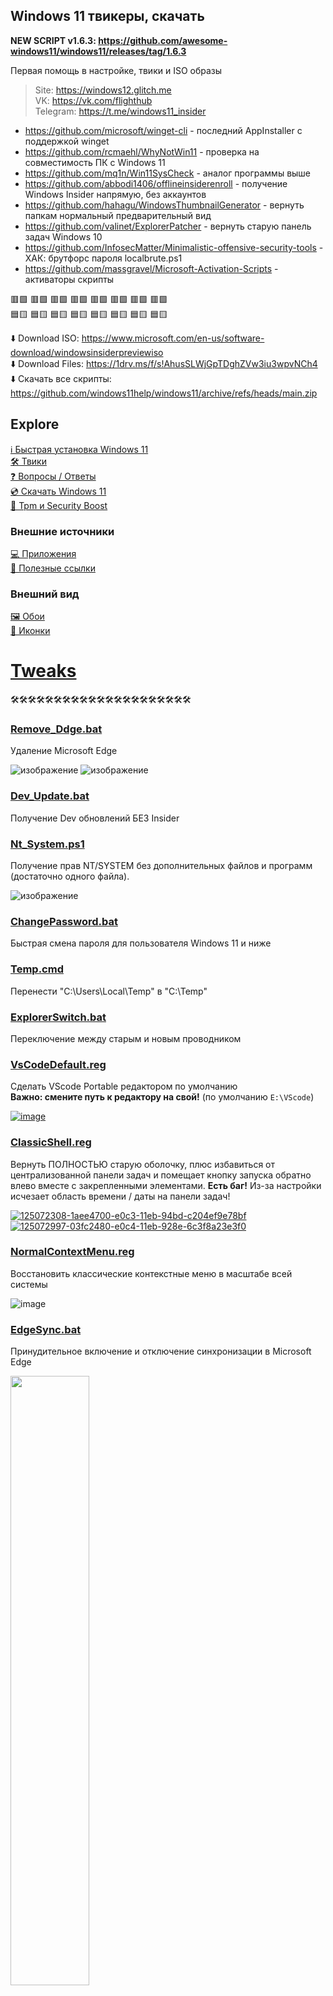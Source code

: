 ## Windows 11 твикеры, скачать
**NEW SCRIPT v1.6.3: https://github.com/awesome-windows11/windows11/releases/tag/1.6.3**

Первая помощь в настройке, твики и ISO образы

> Site: https://windows12.glitch.me
> <br>
> VK: https://vk.com/flighthub
> <br>
> Telegram: https://t.me/windows11_insider
> <br>

* https://github.com/microsoft/winget-cli - последний AppInstaller с поддержкой winget
* https://github.com/rcmaehl/WhyNotWin11 - проверка на совместимость ПК с Windows 11
* https://github.com/mq1n/Win11SysCheck - аналог программы выше
* https://github.com/abbodi1406/offlineinsiderenroll - получение Windows Insider напрямую, без аккаунтов
* https://github.com/hahagu/WindowsThumbnailGenerator - вернуть папкам нормальный предварительный вид
* https://github.com/valinet/ExplorerPatcher - вернуть старую панель задач Windows 10
* https://github.com/InfosecMatter/Minimalistic-offensive-security-tools - ХАК: брутфорс пароля localbrute.ps1
* https://github.com/massgravel/Microsoft-Activation-Scripts - активаторы скрипты

🟥🟩 🟥🟩 🟥🟩 🟥🟩 🟥🟩 🟥🟩 🟥🟩 🟥🟩
<br>
🟦🟨 🟦🟨 🟦🟨 🟦🟨 🟦🟨 🟦🟨 🟦🟨 🟦🟨

⬇️ Download ISO: https://www.microsoft.com/en-us/software-download/windowsinsiderpreviewiso
<br>
⬇️ Download Files: https://1drv.ms/f/s!AhusSLWjGpTDghZVw3iu3wpvNCh4
<br>
⬇️ Скачать все скрипты: https://github.com/windows11help/windows11/archive/refs/heads/main.zip

## Explore
[ℹ Быстрая установка Windows 11](https://gist.github.com/awesome-windows11/52b35de87f369196e1516882fa27a62e)
<br>
[🛠 Твики](#tweaks)
<br>
[❓ Вопросы / Ответы](#faq)
<br>
[💿 Скачать Windows 11](#iso)
<br>
[💽 Tpm и Security Boost](#tpm)
<br>
### Внешние источники
[💻 Приложения](#apps)
<br>
[🔗 Полезные ссылки](#links)
<br>
### Внешний вид
[🖼 Обои](#wallpaper)
<br>
[🎨 Иконки](#icons)
<br>

# [Tweaks](#explore)
🛠🛠🛠🛠🛠🛠🛠🛠🛠🛠🛠🛠🛠🛠🛠🛠🛠🛠🛠🛠🛠

### [Remove_Ddge.bat](https://github.com/awesome-windows11/windows11/blob/main/remove_edge.bat)
Удаление Microsoft Edge

![изображение](https://user-images.githubusercontent.com/86190960/132096093-c5e3dc6f-657f-420b-b83f-e6be47b11d0a.png) ![изображение](https://user-images.githubusercontent.com/86190960/132096096-f1f91bf6-2d6e-485c-ab96-6c85e98918f4.png)

### [Dev_Update.bat](https://github.com/awesome-windows11/windows11/blob/main/dev_update.bat)
Получение Dev обновлений БЕЗ Insider

### [Nt_System.ps1](https://github.com/awesome-windows11/windows11/blob/main/nt_system.ps1)
Получение прав NT/SYSTEM без дополнительных файлов и программ (достаточно одного файла).

![изображение](https://user-images.githubusercontent.com/86190960/128032240-e25c917c-8bea-4539-be02-219013a640d5.png)

### [ChangePassword.bat](https://awesome-windows11.github.io/windows11/changepassword.bat)
Быстрая смена пароля для пользователя Windows 11 и ниже

### [Temp.cmd](https://awesome-windows11.github.io/windows11/temp.cmd)
Перенести "C:\Users\Local\Temp" в "C:\Temp"

### [ExplorerSwitch.bat](https://awesome-windows11.github.io/windows11/explorerswitch.bat)
Переключение между старым и новым проводником

### [VsCodeDefault.reg](https://awesome-windows11.github.io/windows11/vscode/vscodedefault.reg)
Сделать VScode Portable редактором по умолчанию
<br>
**Важно: смените путь к редактору на свой!** (по умолчанию `E:\VScode`)

<a href="https://imgbb.com/"><img src="https://i.ibb.co/vYgZ5WH/image.png" alt="image" border="0"></a>

### [ClassicShell.reg](https://awesome-windows11.github.io/windows11/classicshell.reg)
Вернуть ПОЛНОСТЬЮ старую оболочку, плюс избавиться от централизованной панели задач и помещает кнопку запуска обратно влево вместе с закрепленными элементами. **Есть баг!** Из-за настройки исчезает область времени / даты на панели задач!

<a href="https://ibb.co/bgrqZKQ"><img src="https://i.ibb.co/jvLB2rb/125072308-1aee4700-e0c3-11eb-94bd-c204ef9e78bf.png" alt="125072308-1aee4700-e0c3-11eb-94bd-c204ef9e78bf" border="0"></a>
<a href="https://ibb.co/1X585B1"><img src="https://i.ibb.co/fN545Zf/125072997-03fc2480-e0c4-11eb-928e-6c3f8a23e3f0.png" alt="125072997-03fc2480-e0c4-11eb-928e-6c3f8a23e3f0" border="0"></a>

### [NormalContextMenu.reg](https://github.com/awesome-windows11/windows11/blob/main/archive/oldcontextmenu.reg)
Восстановить классические контекстные меню в масштабе всей системы

![image](https://user-images.githubusercontent.com/86190960/124923114-d26f5480-e002-11eb-8935-ea1d777d8425.png)

### [EdgeSync.bat](https://awesome-windows11.github.io/windows11/edgesync.bat)
Принудительное включение и отключение синхронизации в Microsoft Edge

<img src="https://user-images.githubusercontent.com/86190960/124653893-86a79880-dea6-11eb-876e-f8ff688139b5.png" width="50%">

### [ExplorerClean.bat](https://awesome-windows11.github.io/windows11/explorerclean.bat)
Очистка проводника от пользовательских папок

### [TaskBarLayout.bat](https://awesome-windows11.github.io/windows11/%D1%82%D0%B2%D0%B8%D0%BA%D0%B8/TaskBarLayout.bat)
Изменить расположение панели задач

<a href="https://user-images.githubusercontent.com/86190960/122673873-4a541700-d1db-11eb-86d2-6c54b22b5860.png"><img src="https://i.ibb.co/LvMgf8j/122673873-4a541700-d1db-11eb-86d2-6c54b22b5860.png"></a>

### [TaskBarSize.bat](https://awesome-windows11.github.io/windows11/%D1%82%D0%B2%D0%B8%D0%BA%D0%B8/TaskBarSize.bat)
Изменить размер панели задач

<a href="https://user-images.githubusercontent.com/86190960/122673593-bfbee800-d1d9-11eb-8af7-aece6bea23d7.png"><img src="https://i.ibb.co/7X4680R/122673593-bfbee800-d1d9-11eb-8af7-aece6bea23d7.png"></a>

### [InputSwitch.zip](https://awesome-windows11.github.io/windows11/%D1%82%D0%B2%D0%B8%D0%BA%D0%B8/InputSwitch.zip)
Отключить / включить всплывающую панель языка

<a href="https://user-images.githubusercontent.com/86190960/122756638-586b6b80-d29f-11eb-8dd1-34c57f21adc9.png"><img src="https://i.ibb.co/KWhVPgj/122756638-586b6b80-d29f-11eb-8dd1-34c57f21adc9.png"></a>

### [load_anim.reg](https://awesome-windows11.github.io/windows11/load_anim.reg)
Включить новую анимацию загрузки

<a href="https://ibb.co/d0V5myB"><img src="https://i.ibb.co/d0V5myB/124324507-bf383100-db8b-11eb-8fec-6f3d0c259284.png"></a>

# [FAQ](#explore)
❓❓❓❓❓❓❓❓❓❓❓❓❓❓❓❓❓❓❓❓❓❓❓❓❓❓❓❓❓❓❓❓❓
<br>
## Как посмотреть все приложения UWP в PowerShell?
Выполните команду в PowerShell (нажмите по команде справа чтобы скопировать):
```powershell
Get-AppxPackage –AllUsers | Select Name, PackageFullName
```
Для подробного анализа, введите полную команду:
```powershell
Get-AppxPackage –AllUsers
```

## Как восстановить Microsoft Store?
Выполните команду в PowerShell (нажмите по команде справа чтобы скопировать):
```powershell
Get-AppXPackage *WindowsStore* -AllUsers | Foreach {Add-AppxPackage -DisableDevelopmentMode -Register “$($_.InstallLocation)\AppXManifest.xml”}
```
## Как восстановить App Installer (winget)
Выполните команду в PowerShell (нажмите по команде справа чтобы скопировать):
```powershell
Get-AppXPackage *AppInstaller* -AllUsers | Foreach {Add-AppxPackage -DisableDevelopmentMode -Register “$($_.InstallLocation)\AppXManifest.xml”}
```

## Как восстановить Windows Terminal?
Выполните команду в PowerShell (нажмите по команде справа чтобы скопировать):
```powershell
Get-AppXPackage *WindowsTerminal* -AllUsers | Foreach {Add-AppxPackage -DisableDevelopmentMode -Register “$($_.InstallLocation)\AppXManifest.xml”}
```

## Как восстановить Notepad (Блокнот)?
Выполните команду в PowerShell (нажмите по команде справа чтобы скопировать):
```powershell
Get-AppXPackage *Notepad* -AllUsers | Foreach {Add-AppxPackage -DisableDevelopmentMode -Register “$($_.InstallLocation)\AppXManifest.xml”}
```
## Как восстановить Windows Gadgets? (Гаджеты)
Выполните команду в PowerShell (нажмите по команде справа чтобы скопировать):
```powershell
Get-AppXPackage *Windows.Client.WebExperience* -AllUsers | Foreach {Add-AppxPackage -DisableDevelopmentMode -Register “$($_.InstallLocation)\AppXManifest.xml”}
```
![изображение](https://user-images.githubusercontent.com/86190960/125692295-e047e2fd-1fc8-414f-860c-4e12deec2bc3.png)
![изображение](https://user-images.githubusercontent.com/86190960/125692307-e8b3f2d6-55c7-48c5-bb2e-c642afeb20bb.png)

## Как удалить любое приложение в PowerShell?
Выполните команду в PowerShell (нажмите по команде справа чтобы скопировать):
```powershell
Get-AppxPackage *NAME* | Remove-AppxPackage
```
1) Для того чтобы приложение удалилось у всех пользователей:
```powershell
Get-AppxPackage -allusers *NAME* | Remove-AppxPackage
```
2) Для всех новых:
```powershell
Get-AppxProvisionedPackage –online | where-object {$_.packagename –like "*NAME*"} | Remove-AppxProvisionedPackage –online
```

## Как удалить все приложения кроме Microsoft Store?
Выполните команду в PowerShell (нажмите по команде справа чтобы скопировать):
```powershell
Get-AppxPackage -AllUsers | where-object {$_.name –notlike "*store*"} | Remove-AppxPackage
```

## Как удалить все встроенные UWP приложения?
Выполните команду в PowerShell (нажмите по команде справа чтобы скопировать):
```powershell
Get-AppxPackage | Remove-AppxPackage
```

## Как удалить все приложения кроме нескольких N приложений?
```powershell
Get-AppxPackage -AllUsers | where-object {$_.name -notlike "*NAME1*"} | where-object {$_.name -notlike "*NAME2*"} | where-object {$_.name -notlike "*NAME3*"} | Remove-AppxPackage
```

## Как исправить кракозябры?
<a href="https://user-images.githubusercontent.com/86190960/122917450-b57e2480-d366-11eb-9e2b-96925e556b59.png"><img src="https://i.ibb.co/DWHgjcw/image.png" alt="image" border="0"></a>

Включите русский язык по умолчанию в Параметры -> "Time&Language" -> "Language" -> "Administrative language settings" -> "Язык программ, не поддерживающих Юникод" -> "Изменить язык системы..." -> "Russia"

<a href="https://user-images.githubusercontent.com/86190960/122917560-d5ade380-d366-11eb-80fd-be4a6f7c57f3.png"><img src="https://i.ibb.co/NC6vGdt/image.png" alt="image" border="0"></a> 
<a href="https://user-images.githubusercontent.com/86190960/122917570-d8103d80-d366-11eb-9164-a6fbbf415a90.png"><img src="https://i.ibb.co/5knF8qh/image.png" alt="image" border="0"></a>
<a href="https://user-images.githubusercontent.com/86190960/122917584-db0b2e00-d366-11eb-8793-96259bac5965.png"><img src="https://i.ibb.co/mbY4RHH/image.png" alt="image" border="0"></a>

## Как редактировать меню пуск?
```
C:\ProgramData\Microsoft\Windows\Start Menu\Programs
```

## Как редактировать панель задач?
```
C:\Users\Admin\AppData\Roaming\Microsoft\Internet Explorer\Quick Launch\User Pinned\TaskBar
```

## Как включить режим бога панель управления (GodMode?)
Создайте папку с именем:
```
Settings.{ED7BA470-8E54-465E-825C-99712043E01C}
```
## Как сменить диск MBR в GPT (или наоборот) без потери данных?
Используйте инструмент [pwfree9.iso](https://1drv.ms/u/s!AhusSLWjGpTDhHVVw3iu3wpvNCh4)
<br>
1) Запишите ISO образ на флешку
2) Загрузитесь с неё и выберите нужные диски 

Инструкция: https://youtu.be/CQ0DUd1kyDs?t=133

## Как быстро создать локального пользователя с правами администратора?
Скачайте скрипт [createuser.bat](https://awesome-windows11.github.io/windows11/createuser.bat)
# [ISO](#explore)
💿💿💿💿💿💿💿💿💿💿💿💿💿💿💿💿💿💿💿💿💿💿
1. [Windows 11](#windows-11)
2. [Windows 10](#windows-10)
## Windows 11
### [Windows 11 все версии](https://1drv.ms/f/s!AhusSLWjGpTDcPvNnLrN21TjXc0)

### [Windows 11 21996.1](https://yandex.ru/search/?text=3B6DA9194BA303AC7DBBF2E521716C809500919C&lr=213)
```
Размер: 4874553344 байта (4648 МиБ)
CRC32: 48B651E0
CRC64: 92A6B5F8D18A819D
MD5: 179BFE07F7050093EE595DDD85A30201
SHA1: 3B6DA9194BA303AC7DBBF2E521716C809500919C
SHA256: B8426650C24A765C24083597A1EBA48D9164802BD273B678C4FEFE2A6DA60DCB
BLAKE2sp: 8BBEAC022C2B41EFC05EAE24AA465B6AABB61B80FBA6624CA83FD5EEA48F1A15
```
### [Win11Patch2.iso](https://drive.google.com/file/d/1n8b4SR2pmLSm5Ppqe51U7SOVkrYLvmoS/view)
ПАТЧ 2 ОТ АМЕРИКАНСКИХ, ЗАМЕНЁН ТОЛЬКО WIM ОБРАЗ  - ГРУЗИТСЯ НА РЕАЛЬНЫЙ ПК
```
CRC32: 4EDCA3B3
MD5: 98BBE437B8CAF670318245B7E6228C20
SHA-1: F3CDB7ACAF3F2A105EEA98B4C7EBC307B0470A59
```
### [WIN11.iso](https://drive.google.com/file/d/135NL5hZD-5DTWDXTCgBkcxE-U6MWyLnr/view)
ПАТЧ 3 ОТ РУССКИХ, ЗАМЕНЁН ТОЛЬКО ОДИН ФАЙЛ appraiserres.dll - ОБРАЗ ИСКЛЮЧИТЕЛЬНО ДЛЯ ЧИСТОЙ УСТАНОВКИ
```
CRC32: D4A3066C
MD5: 48B5A87F6A690A1A0FD8F278805464DD
SHA-1: F68069544E5ADCFBDE12F9D75EC95A98AC880010
```

## [Windows 10](#iso)
### Win10_20H2_English_x64.iso
```
Size: 6011506 КБ (5.73 ГБ)
CRC32: 23717768
CRC64: 3C5D816E0EA91787
SHA256: E793F3C94D075B1AA710EC8D462CEE77FDE82CAF400D143D68036F72C12D9A7E
SHA1: 30DD6A48DFEA77C37E51573BCB75BE4EDD6FEBFF
BLAKE2sp: BEAE1CB28A2BC2EC9410352AD976D744A935956501B5DE26160ECC22C7359B5F
```
![image](https://user-images.githubusercontent.com/86190960/124672604-fd9d5b00-debf-11eb-92a4-6eb1aa883a0b.png)

### Win10_20H2_v2_English_x64.iso
```
Size: 6076022 КБ (5.79 ГБ)
CRC32: D2ECE95D
CRC64: 42D24090E24C2C5C
SHA256: 6C6856405DBC7674EDA21BC5F7094F5A18AF5C9BACC67ED111E8F53F02E7D13D
SHA1: 69A1739609C1059FDD2E0688891BF59A78413C6B
BLAKE2sp: 09B5881F54C6B740F13F55CBC619D9DB1CD16C3D9ED86A37E80C8DE4F43B3430
```
![image](https://user-images.githubusercontent.com/86190960/124672864-77354900-dec0-11eb-86f1-3425d0d6d4ac.png)

### Win10_21H1_English_x64.iso
```
Size: 5824122880 байтов (5554 MiB)
CRC32: 8B134636
CRC64: 122372D85DACF007
SHA256: 6911E839448FA999B07C321FC70E7408FE122214F5C4E80A9CCC64D22D0D85EA
SHA1: 78AA5FA0FD332EE0822EF5A533CD2CFE12333274
BLAKE2sp: 5D466AA27BF7DFAE1CC781A381AB03688049AC71B87603F6619FE2B2A5AC105D
```
![image](https://user-images.githubusercontent.com/86190960/124672509-ccbd2600-debf-11eb-9300-5a4372e81215.png)

![image](https://i.ibb.co/cXrpCRr/image.png)

![image](https://i.ibb.co/93kX3vR/image.png)

# [TPM](#explore)
💽 💽💽💽💽💽💽💽💽💽💽💽💽💽💽💽💽💽💽💽

Для установки Windows 11 нужно чтобы в UEFI материнской плате было включено две эти опции. Кроме того у вас должен быть режим UEFI, а не Legacy (как по мне все современные платы уже на УЕФИ).
<br>
На момент написания статьи использовалась плата **Gigabyte Technology Co. Ltd. Z390 GAMING X-CF** выпущенная в 2019 году, которая поддерживает все эти функции

## Что такое TPM?
![image](https://user-images.githubusercontent.com/86190960/123315424-62f26300-d534-11eb-8f3d-a55e8e3039f0.png)

TPM модуль - сам по себе не отдельная функция. Физически это небольшой чип, который встроен в системную плату. Его можно включить и выключить в UEFI платы.
<br>
Подробнее: https://te-st.ru/2020/05/29/tpm/

## TPM 2.0 как включить?
Видео инструкция: https://www.youtube.com/watch?v=p83oY2RcIs8

Эта опция может быть во вкладке UEFI *Security*, но у нас эта опция оказалась во вкладке *System Info.*:

<a href="https://user-images.githubusercontent.com/86190960/123308786-c8425600-d52c-11eb-8614-8bf3779860c0.png"><img src="https://i.ibb.co/42z201s/image.png" alt="image" border="0"></a>

Тоже название опции, но только на русском языке:

<a href="https://user-images.githubusercontent.com/86190960/123308871-e314ca80-d52c-11eb-84da-14d5a7985ed2.png"><img src="https://i.ibb.co/zZ92tbj/image.png" alt="image" border="0"></a>

Её описание:

<a href="https://user-images.githubusercontent.com/86190960/123308883-e740e800-d52c-11eb-87d3-3a51563e41e3.png"><img src="https://i.ibb.co/bghkK5h/image.png" alt="image" border="0"></a>

Поставьте настройку в режим **Enabled** и сохраните изменения в UEFI.

## Иногда можно встретить такой расклад:
<a href="https://user-images.githubusercontent.com/86190960/123311497-ecebfd00-d52f-11eb-8f29-8a9fd19d781c.png"><img src="https://i.ibb.co/PrQcqSV/image.png" alt="image" border="0"></a>

Тогда поставьте напротив значение **PTT**
<br>
После установки TPM 2.0 комп перезагружается два раза, а не один. Не пугайтесь, это естественная реакция. Причина правда нам неизвестна.

## Ещё варианты:
<a href="https://user-images.githubusercontent.com/86190960/123417486-7d721e00-d5c0-11eb-9c5e-d279c7f4f886.png"><img src="https://i.ibb.co/kDk6k0T/image.png"></a>
<a href="https://ibb.co/VT9TB1d"><img src="https://i.ibb.co/VT9TB1d/image.png"></a>

## Важно!
Иногда UEFI включён в режим "Easy Mode", и некоторые настройки могут не появиться. Тогда переключите его в режим "Advanced Mode" (у нас это была клавиша F9, иногда F7) и поищите настройки снова.

![image](https://user-images.githubusercontent.com/86190960/123444707-db622e00-d5df-11eb-9d96-ef9e568387b0.png)


![image](https://user-images.githubusercontent.com/86190960/123444389-845c5900-d5df-11eb-95a5-e2bdde0db3f0.png)

## Нет Security Boost, что делать?
Отключите настройку CSM

![image](https://user-images.githubusercontent.com/86190960/123444824-fdf44700-d5df-11eb-906c-eae4ac6f4462.png)

После этого перезагрузите ПК, настройка должна появиться ниже:

![image](https://user-images.githubusercontent.com/86190960/123445235-5e838400-d5e0-11eb-9d5b-38915c81debc.png)

Иногда возникает ошибка, тогда в настройке **Security Mode** поставьте Стандарт

![image](https://user-images.githubusercontent.com/86190960/123446853-f6ce3880-d5e1-11eb-8470-65122fddb2cb.png)

## А если у меня нет функции TPM?
Для использования Windows 11 TPM 2.0 **НЕ** является обязательной. Ограничение идёт только на **УСТАНОВКУ** Windows 11. Значит ограничение находится в установщике.
<br>
Если взять установленную Windows 11 на компьютере, сжать её в WIM образ, и попытаться её установить на компьютер который не поддерживает TPM 2.0 напрямую (не используя установщик Windows 11), она чудом заработает.
<br>
Вывод: достаточно обойти ограничение установщика, и тогда Windows 11 сможет запустить даже старый ПК

## Как проверить свою версию TPM?
Нажмите win + r и запустите в окошке команду `tpm.msc`

![image](https://user-images.githubusercontent.com/86190960/123309753-fbd1b000-d52d-11eb-977b-b9a922666dd9.png)
 
Если у вас присутствует TPM, то его версию вы сможете посмотреть здесь:

![image](https://user-images.githubusercontent.com/86190960/123309813-0db35300-d52e-11eb-89b8-f747615032a3.png)

Если у вас нет TPM, то программа выдаст ошибку:

![image](https://user-images.githubusercontent.com/86190960/123314979-dfd10d00-d533-11eb-995a-02030faac6b1.png)


# [Apps](#explore)
💻💻💻💻💻💻💻💻💻💻💻💻💻💻💻💻💻💻💻💻💻
### <a target="_blank" href="https://1drv.ms/f/s!AhusSLWjGpTDhD5Vw3iu3wpvNCh4">🔓 Activator by Ratiborus</a>
В AAct все операции с активацией, с лицензиями, выполняются с помощью стандартных скриптов slmgr.vbs и ospp.vbs, уж их то даже самый ненормальный антивирусник не заподозрит в "троянстве".

http://forum.ru-board.com/topic.cgi?forum=2&topic=5559
<details>
<summary> В чём отличие KMSAuto Net 2016 1.5.0 и Portable AAct?</summary>
Принципиальное отличие этих двух программ в том, что у первой для работы программы требуется .NET Framework 4.5 , а вот для второй НЕ требуется .NET Framework, работает на Windows XP - 10.
<br><br>
С другой стороны KMSAuto Net имеет намного больше возможностей по настройке процесса активации, чем AAct и иногда позволяет решить проблемы с KMS-активацией там, где AAct не справляется. Или, если использовать автомобильную терминологию, первая программа является высокоэффективной ручной коробкой передач, позволяющей опытному водителю использовать ее возможности по максимуму, в то время как вторая программа является "автоматом", более подходящим для новичков и домохозяек.
</details>

### Install My Apps:
```powershell
winget install 7zip ; winget install steam ; winget install git ; winget install Terminal
```

### ![image](https://user-images.githubusercontent.com/86190960/124669713-849c0480-debb-11eb-8da8-58ed039128c9.png)[Paint.NET](https://www.dotpdn.com/downloads/pdn.html)

### ![image](https://user-images.githubusercontent.com/86190960/124670072-202d7500-debc-11eb-9af6-1205e192cf7a.png)[Snappy Driver Installer](https://sdi-tool.org/download/)

### ![image](https://user-images.githubusercontent.com/86190960/124670250-5f5bc600-debc-11eb-8df0-062edc22f2e0.png)[Defender Control](https://www.sordum.org/downloads/?st-defender-control)

### [VMware Workstation](https://www.vmware.com/go/getworkstation-win)

### [CentBrowser](http://static.centbrowser.com/win_stable/)

### [qBittorrent Portable](https://portableapps.com/apps/internet/qbittorrent_portable)

### [Windows Update Manager for Windows](https://github.com/DavidXanatos/wumgr)

### [Chrlauncher Chromium](https://github.com/henrypp/chrlauncher)

# [Links](#explore)
🔗🔗🔗🔗🔗🔗🔗🔗🔗🔗🔗🔗🔗🔗🔗🔗🔗🔗🔗🔗

- https://changewindows.org/timeline/pc

Реестр проводника:
- http://www.rusdoc.ru/material/os/win/reestr.shtml
- https://ss64.com/nt/syntax-reghacks.html
- http://centaz.narod.ru/winwork2.html

Скрипты для UWP:
- https://www.it-fm.ru/?p=5225

Памятка по командной строке (cmd.exe):
- https://ab57.ru/cmdlist.html
- https://renenyffenegger.ch/notes/Windows
- https://admx.help
# [Wallpaper](#explore)
🖼🖼🖼🖼🖼🖼🖼🖼🖼🖼🖼🖼🖼🖼🖼🖼🖼🖼🖼🖼
<br>
[Windows 11 обои скачать](https://1drv.ms/f/s!AhusSLWjGpTDhBpVw3iu3wpvNCh4)

Стандартно обои хранятся по пути:
```
C:\Windows\Web
```
![image](https://user-images.githubusercontent.com/86190960/122684534-8785cc80-d20e-11eb-850b-84054ad55fd3.png)

# [Icons](#explore)
🎨🎨🎨🎨🎨🎨🎨🎨🎨🎨🎨🎨🎨🎨🎨🎨🎨🎨🎨
<br>
[Пак всех иконок из Windows 11](https://1drv.ms/u/s!AhusSLWjGpTDgUs6bRTYd7KI1AFc?e=5unDff)
<br>
[shell32.dll](https://1drv.ms/u/s!AhusSLWjGpTDhGvi6erz5dDtvgvj?e=ztbIII) - оригинальный файл из папки System32 в Windows 11

<a href="https://ibb.co/48GyYLn"><img src="https://i.ibb.co/48GyYLn/122690033-9d57b980-d22f-11eb-951b-887765151e81.png" alt="122690033-9d57b980-d22f-11eb-951b-887765151e81"></a>
